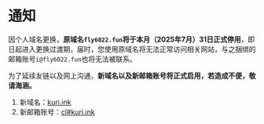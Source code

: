 # 通知

因个人域名更换，**原域名`fly6022.fun`将于本月（2025年7月）31日正式停用**，即日起进入更换过渡期，届时，您使用原域名将无法正常访问相关网站，与之捆绑的邮箱账号`i@fly6022.fun`也将无法被联系。

为了延续友链以及网上沟通，**新域名以及新邮箱账号将正式启用，若造成不便，敬请海涵。**

1. 新域名：[kuri.ink](kuri.ink)
2. 新邮箱账号：[cl#kuri.ink](mailto:cl@kuri.ink)
